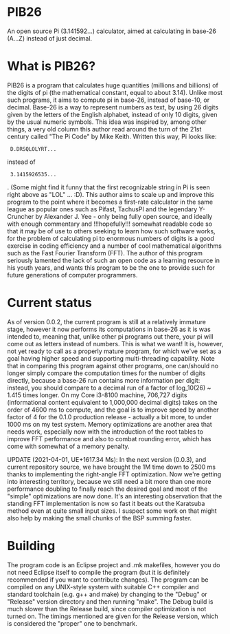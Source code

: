 # PIB26
An open source Pi (3.141592...) calculator, aimed at calculating in base-26 (A...Z) instead of just decimal.

What is PIB26?
==============

PIB26 is a program that calculates huge quantities (millions and billions) of the digits of pi (the mathematical constant, equal to about 3.14). Unlike most such programs, it aims to compute pi in base-26, instead of base-10, or decimal. Base-26 is a way to represent numbers as text, by using 26 digits given by the letters of the English alphabet, instead of only 10 digits, given by the usual numeric symbols. This idea was inspired by, among other things, a very old column this author read around the turn of the 21st century called "The Pi Code" by Mike Keith. Written this way, Pi looks like:

     D.DRSQLOLYRT...
     
instead of

     3.1415926535...

. (Some might find it funny that the first recognizable string in Pi is seen right above as "LOL" ... :D). This author aims to scale up and improve this program to the point where it becomes a first-rate calculator in the same league as popular ones such as Pifast, TachusPI and the legendary Y-Cruncher by Alexander J. Yee - only being fully open source, and ideally with enough commentary and !!!hopefully!!! somewhat readable code so that it may be of use to others seeking to learn how such software works, for the problem of calculating pi to enormous numbers of digits is a good exercise in coding efficiency and a number of cool mathematical algorithms such as the Fast Fourier Transform (FFT). The author of this program seriously lamented the lack of such an open code as a learning resource in his youth years, and wants this program to be the one to provide such for future generations of computer programmers.

Current status
==============

As of version 0.0.2, the current program is still at a relatively immature stage, however it now performs its computations in base-26 as it is was intended to, meaning that, unlike other pi programs out there, your pi will come out as letters instead of numbers. This is what we want! It is, however, not yet ready to call as a properly mature program, for which we've set as a goal having higher speed and supporting multi-threading capability. Note that in comparing this program against other programs, one can/should no longer simply compare the computation times for the number of digits directly, because a base-26 run contains more information per digit: instead, you should compare to a decimal run of a factor of log_10(26) ~ 1.415 times longer. On my Core i3-8100 machine, 706,727 digits (informational content equivalent to 1,000,000 decimal digits) takes on the order of 4600 ms to compute, and the goal is to improve speed by another factor of 4 for the 0.1.0 production release - actually a bit more, to under 1000 ms on my test system. Memory optimizations are another area that needs work, especially now with the introduction of the root tables to improve FFT performance and also to combat rounding error, which has come with somewhat of a memory penalty.

UPDATE (2021-04-01, UE+1617.34 Ms): In the next version (0.0.3), and current repository source, we have brought the 1M time down to 2500 ms thanks to implementing the right-angle FFT optimization. Now we're getting into interesting territory, because we still need a bit more than one more performance doubling to finally reach the desired goal and most of the "simple" optimizations are now done. It's an interesting observation that the standing FFT implementation is now so fast it beats out the Karatsuba method even at quite small input sizes. I suspect some work on that might also help by making the small chunks of the BSP summing faster.

Building
========
The program code is an Eclipse project and .mk makefiles, however you do not need Eclipse itself to compile the program (but it is definitely recommended if you want to contribute changes). The program can be compiled on any UNIX-style system with suitable C++ compiler and standard toolchain (e.g. g++ and make) by changing to the "Debug" or "Release" version directory and then running "make". The Debug build is much slower than the Release build, since compiler optimization is not turned on. The timings mentioned are given for the Release version, which is considered the "proper" one to benchmark.
